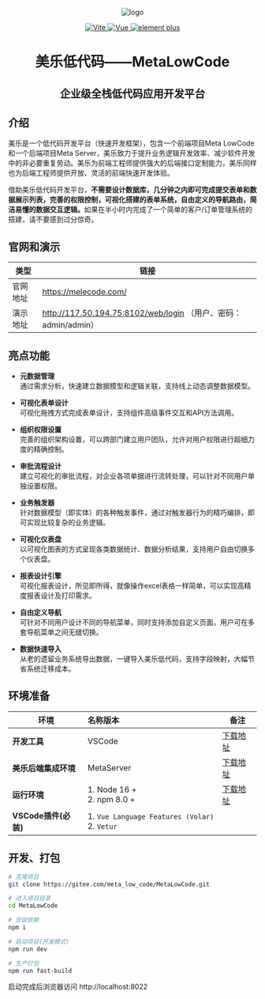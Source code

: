 
<div align="center">

![logo](https://melecode.com/assets/img/brand/mlc_logo.png)

<p align="center">
	<a href="https://vitejs.dev/" target="_blank">
		<img src="https://img.shields.io/badge/Vite-4.x-green" alt="Vite">
	</a>
	<a href="https://v3.vuejs.org/" target="_blank">
		<img src="https://img.shields.io/badge/Vue.js-3.x-green" alt="Vue">
	</a>
	<a href="https://element-plus.gitee.io/#/zh-CN/component/changelog" target="_blank">
		<img src="https://img.shields.io/badge/element--plus-latest-blue" alt="element plus">
	</a>
</p>

<h1>美乐低代码——MetaLowCode</h1>
<h2>企业级全栈低代码应用开发平台</h2>

</div>

## 介绍
美乐是一个低代码开发平台（快速开发框架），包含一个前端项目Meta LowCode和一个后端项目Meta Server，美乐致力于提升业务逻辑开发效率、减少软件开发中的非必要重复劳动。美乐为前端工程师提供强大的后端接口定制能力，美乐同样也为后端工程师提供开放、灵活的前端快速开发体验。

借助美乐低代码开发平台，<b>不需要设计数据库，几分钟之内即可完成提交表单和数据展示列表，完善的权限控制，可视化搭建的表单系统，自由定义的导航路由，简洁易懂的数据交互逻辑。</b>如果在半小时内完成了一个简单的客户/订单管理系统的搭建，请不要感到过分惊奇。

## 官网和演示

| 类型 | 链接                                                      |
| -------- |---------------------------------------------------------|
| 官网地址  | https://melecode.com/                                   |
| 演示地址  | http://117.50.194.75:8102/web/login （用户、密码：admin/admin） |


## 亮点功能

- **元数据管理**   
通过需求分析，快速建立数据模型和逻辑关联，支持线上动态调整数据模型。
	

- **可视化表单设计**   
可视化拖拽方式完成表单设计，支持组件高级事件交互和API方法调用。


- **组织权限设置**   
完善的组织架构设置，可以跨部门建立用户团队，允许对用户权限进行超细力度的精确控制。
	


- **审批流程设计**   
建立可视化的审批流程，对企业各项单据进行流转处理，可以针对不同用户单独设置权限。
	

- **业务触发器**   
针对数据模型（即实体）的各种触发事件，通过对触发器行为的精巧编排，即可实现比较复杂的业务逻辑。
	

- **可视化仪表盘**   
以可视化图表的方式呈现各类数据统计、数据分析结果，支持用户自由切换多个仪表盘。
	

- **报表设计引擎**   
可视化报表设计，所见即所得，就像操作excel表格一样简单，可以实现高精度报表设计及打印需求。
	

- **自由定义导航**   
可针对不同用户设计不同的导航菜单，同时支持添加自定义页面，用户可在多套导航菜单之间无缝切换。
	

- **数据快速导入**   
从老的遗留业务系统导出数据，一键导入美乐低代码，支持字段映射，大幅节省系统迁移成本。
	


## 环境准备

| 环境               | 名称版本                                                 | 备注                                             |
|------------------|:-----------------------------------------------------|------------------------------------------------|
| **开发工具**         | VSCode                                               | [下载地址](https://code.visualstudio.com/Download) |
| **美乐后端集成环境**     | MetaServer                                           | [下载地址](https://melecode.com/#download)         |
| **运行环境**         | 1. Node 16 +       <br/> 2. npm 8.0 +                | [下载地址](http://nodejs.cn/download)              |
| **VSCode插件(必装)** | 1. `Vue Language Features (Volar) ` <br/> 2. `Vetur` |                                                |



## 开发、打包
``` sh
# 克隆项目
git clone https://gitee.com/meta_low_code/MetaLowCode.git

# 进入项目目录
cd MetaLowCode

# 安装依赖
npm i

# 启动项目(开发模式)
npm run dev

# 生产打包
npm run fast-build
```
启动完成后浏览器访问 http://localhost:8022
